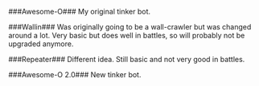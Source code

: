 ###Awesome-O###
My original tinker bot.

###Wallin###
Was originally going to be a wall-crawler but was changed around a lot.  Very basic but does well in battles, so will probably not be upgraded anymore.

###Repeater###
Different idea.  Still basic and not very good in battles.

###Awesome-O 2.0###
New tinker bot.
